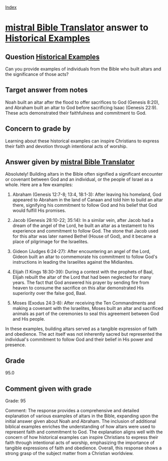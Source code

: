 
[Index](../../index.md)
# [mistral Bible Translator](../../answering_models/mistral_Bible_Translator.md) answer to [Historical Examples](../../questions/Historical_Examples.md)

## Question [Historical Examples](../../questions/Historical_Examples.md)
Can you provide examples of individuals from the Bible who built altars and the significance of those acts?

## Target answer from notes
Noah built an altar after the flood to offer sacrifices to God (Genesis 8:20), and Abraham built an altar to God before sacrificing Isaac (Genesis 22:9). These acts demonstrated their faithfulness and commitment to God.

## Concern to grade by
Learning about these historical examples can inspire Christians to express their faith and devotion through intentional acts of worship.

## Answer given by [mistral Bible Translator](../../answering_models/mistral_Bible_Translator.md)
 Absolutely! Building altars in the Bible often signified a significant encounter or covenant between God and an individual, or the people of Israel as a whole. Here are a few examples:

1. Abraham (Genesis 12:7-8; 13:4, 18:1-3): After leaving his homeland, God appeared to Abraham in the land of Canaan and told him to build an altar there, signifying his commitment to follow God and his belief that God would fulfill His promises.

2. Jacob (Genesis 28:10-22; 35:14): In a similar vein, after Jacob had a dream of the angel of the Lord, he built an altar as a testament to his experience and commitment to follow God. The stone that Jacob used for this altar was later named Bethel (House of God), and it became a place of pilgrimage for the Israelites.

3. Gideon (Judges 6:24-27): After encountering an angel of the Lord, Gideon built an altar to commemorate his commitment to follow God's instructions in leading the Israelites against the Midianites.

4. Elijah (1 Kings 18:30-39): During a contest with the prophets of Baal, Elijah rebuilt the altar of the Lord that had been neglected for many years. The fact that God answered his prayer by sending fire from heaven to consume the sacrifice on this altar demonstrated His superiority over the false god, Baal.

5. Moses (Exodus 24:3-8): After receiving the Ten Commandments and making a covenant with the Israelites, Moses built an altar and sacrificed animals as part of the ceremonies to seal this agreement between God and His people.

In these examples, building altars served as a tangible expression of faith and obedience. The act itself was not inherently sacred but represented the individual's commitment to follow God and their belief in His power and presence.

## Grade
95.0

## Comment given with grade
Grade: 95

Comment: The response provides a comprehensive and detailed explanation of various examples of altars in the Bible, expanding upon the initial answer given about Noah and Abraham. The inclusion of additional biblical examples enriches the understanding of how altars were used to represent faith and commitment to God. The explanation aligns well with the concern of how historical examples can inspire Christians to express their faith through intentional acts of worship, emphasizing the importance of tangible expressions of faith and obedience. Overall, this response shows a strong grasp of the subject matter from a Christian worldview.
